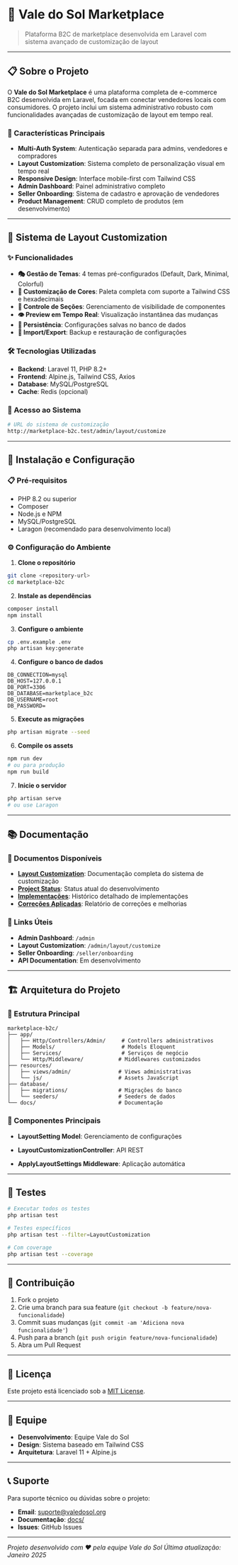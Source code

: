 # 🌅 Vale do Sol Marketplace

> Plataforma B2C de marketplace desenvolvida em Laravel com sistema avançado de customização de layout

---

## 📋 Sobre o Projeto

O **Vale do Sol Marketplace** é uma plataforma completa de e-commerce B2C desenvolvida em Laravel, focada em conectar vendedores locais com consumidores. O projeto inclui um sistema administrativo robusto com funcionalidades avançadas de customização de layout em tempo real.

### 🎯 Características Principais

- **Multi-Auth System**: Autenticação separada para admins, vendedores e compradores
- **Layout Customization**: Sistema completo de personalização visual em tempo real
- **Responsive Design**: Interface mobile-first com Tailwind CSS
- **Admin Dashboard**: Painel administrativo completo
- **Seller Onboarding**: Sistema de cadastro e aprovação de vendedores
- **Product Management**: CRUD completo de produtos (em desenvolvimento)

---

## 🎨 Sistema de Layout Customization

### ✨ Funcionalidades

- **🎭 Gestão de Temas**: 4 temas pré-configurados (Default, Dark, Minimal, Colorful)
- **🎨 Customização de Cores**: Paleta completa com suporte a Tailwind CSS e hexadecimais
- **📱 Controle de Seções**: Gerenciamento de visibilidade de componentes
- **👁️ Preview em Tempo Real**: Visualização instantânea das mudanças
- **💾 Persistência**: Configurações salvas no banco de dados
- **🔄 Import/Export**: Backup e restauração de configurações

### 🛠️ Tecnologias Utilizadas

- **Backend**: Laravel 11, PHP 8.2+
- **Frontend**: Alpine.js, Tailwind CSS, Axios
- **Database**: MySQL/PostgreSQL
- **Cache**: Redis (opcional)

### 📍 Acesso ao Sistema

```bash
# URL do sistema de customização
http://marketplace-b2c.test/admin/layout/customize
```

---

## 🚀 Instalação e Configuração

### 📋 Pré-requisitos

- PHP 8.2 ou superior
- Composer
- Node.js e NPM
- MySQL/PostgreSQL
- Laragon (recomendado para desenvolvimento local)

### ⚙️ Configuração do Ambiente

1. **Clone o repositório**
```bash
git clone <repository-url>
cd marketplace-b2c
```

2. **Instale as dependências**
```bash
composer install
npm install
```

3. **Configure o ambiente**
```bash
cp .env.example .env
php artisan key:generate
```

4. **Configure o banco de dados**
```env
DB_CONNECTION=mysql
DB_HOST=127.0.0.1
DB_PORT=3306
DB_DATABASE=marketplace_b2c
DB_USERNAME=root
DB_PASSWORD=
```

5. **Execute as migrações**
```bash
php artisan migrate --seed
```

6. **Compile os assets**
```bash
npm run dev
# ou para produção
npm run build
```

7. **Inicie o servidor**
```bash
php artisan serve
# ou use Laragon
```

---

## 📚 Documentação

### 📖 Documentos Disponíveis

- **[Layout Customization](docs/LAYOUT-CUSTOMIZATION.md)**: Documentação completa do sistema de customização
- **[Project Status](docs/PROJECT-STATUS.md)**: Status atual do desenvolvimento
- **[Implementações](docs/IMPLEMENTACOES.md)**: Histórico detalhado de implementações
- **[Correções Aplicadas](docs/CORRECTIONS_APPLIED.md)**: Relatório de correções e melhorias

### 🔗 Links Úteis

- **Admin Dashboard**: `/admin`
- **Layout Customization**: `/admin/layout/customize`
- **Seller Onboarding**: `/seller/onboarding`
- **API Documentation**: Em desenvolvimento

---

## 🏗️ Arquitetura do Projeto

### 📁 Estrutura Principal

```
marketplace-b2c/
├── app/
│   ├── Http/Controllers/Admin/     # Controllers administrativos
│   ├── Models/                     # Models Eloquent
│   ├── Services/                   # Serviços de negócio
│   └── Http/Middleware/           # Middlewares customizados
├── resources/
│   ├── views/admin/               # Views administrativas
│   └── js/                        # Assets JavaScript
├── database/
│   ├── migrations/                # Migrações do banco
│   └── seeders/                   # Seeders de dados
└── docs/                          # Documentação
```

### 🎯 Componentes Principais

- **LayoutSetting Model**: Gerenciamento de configurações

- **LayoutCustomizationController**: API REST
- **ApplyLayoutSettings Middleware**: Aplicação automática

---

## 🧪 Testes

```bash
# Executar todos os testes
php artisan test

# Testes específicos
php artisan test --filter=LayoutCustomization

# Com coverage
php artisan test --coverage
```

---

## 🤝 Contribuição

1. Fork o projeto
2. Crie uma branch para sua feature (`git checkout -b feature/nova-funcionalidade`)
3. Commit suas mudanças (`git commit -am 'Adiciona nova funcionalidade'`)
4. Push para a branch (`git push origin feature/nova-funcionalidade`)
5. Abra um Pull Request

---

## 📄 Licença

Este projeto está licenciado sob a [MIT License](LICENSE).

---

## 👥 Equipe

- **Desenvolvimento**: Equipe Vale do Sol
- **Design**: Sistema baseado em Tailwind CSS
- **Arquitetura**: Laravel 11 + Alpine.js

---

## 📞 Suporte

Para suporte técnico ou dúvidas sobre o projeto:

- **Email**: suporte@valedosol.org
- **Documentação**: [docs/](docs/)
- **Issues**: GitHub Issues

---

*Projeto desenvolvido com ❤️ pela equipe Vale do Sol*
*Última atualização: Janeiro 2025*
